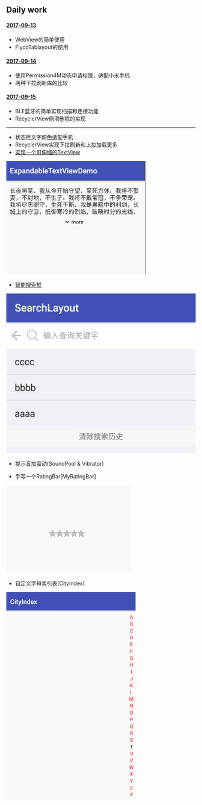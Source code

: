## Daily work

#### [2017-09-13](https://github.com/Sun0630/daily/blob/master/note/0913.md)
* WebView的简单使用
* FlycoTablayout的使用

#### [2017-09-14](https://github.com/Sun0630/daily/blob/master/note/0914.md)
* 使用Permission4M动态申请权限，适配小米手机
* 两种下拉刷新库的比较

#### [2017-09-15](https://github.com/Sun0630/daily/blob/master/note/0915.md)
* BLE蓝牙的简单实现扫描和连接功能
* RecyclerView侧滑删除的实现

--- 

* 状态栏文字颜色适配手机
* RecyclerView实现下拉刷新和上拉加载更多
* [实现一个可伸缩的TextView](https://github.com/Sun0630/daily/blob/master/daily/ExpandableTextViewDemo/README.md)

![](https://github.com/Sun0630/daily/blob/master/daily/ExpandableTextViewDemo/gif/textview.gif?raw=true)

* [智能搜索框](https://github.com/Sun0630/daily/tree/master/daily/SearchLayout)

![](https://github.com/Sun0630/daily/blob/master/daily/SearchLayout/search.png?raw=true)

* 提示音加震动(SoundPool & Vibrator)

* 手写一个RatingBar[MyRatingBar]

![Ratingbar](/daily/MyRatingBar/rating.gif)


* 自定义字母索引表[CityIndex]

![City](/daily/CityIndex/index.gif)
